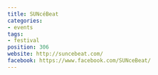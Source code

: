 ```yaml
---
title: SUNcéBeat
categories:
- events
tags:
- festival
position: 306
website: http://suncebeat.com/
facebook: https://www.facebook.com/SUNceBeat/
---
```


